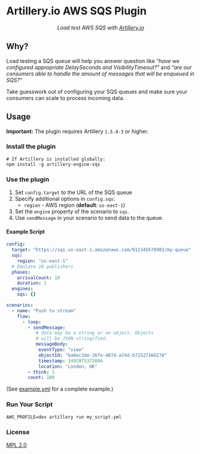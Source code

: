 # Artillery.io AWS SQS Plugin

<p align="center">
    <em>Load test AWS SQS with <a href="https://artillery.io">Artillery.io</a></em>
</p>

## Why?

Load testing a SQS queue will help you answer question like _"have we configured appropriate DelaySeconds and VisibilityTimeout?"_ and _"are our consumers able to handle the amount of messages that will be enqueued in SQS?"_

Take guesswork out of configuring your SQS queues and make sure your consumers can scale to process incoming data.

## Usage

**Important:** The plugin requires Artillery `1.5.8-3` or higher.

### Install the plugin

```
# If Artillery is installed globally:
npm install -g artillery-engine-sqs
```

### Use the plugin

1. Set `config.target` to the URL of the SQS queue
2. Specify additional options in `config.sqs`:
    - `region` - AWS region (**default**: `us-east-1`)
3. Set the `engine` property of the scenario to `sqs`.
4. Use `sendMessage` in your scenario to send data to the queue.

#### Example Script

```yaml
config:
  target: "https://sqs.us-east-1.amazonaws.com/012345678901/my-queue"
  sqs:
    region: "us-east-1"
  # Emulate 10 publishers
  phases:
    arrivalCount: 10
    duration: 1
  engines:
    sqs: {}

scenarios:
  - name: "Push to stream"
    flow:
      - loop:
        - sendMessage:
           # data may be a string or an object. Objects
           # will be JSON.stringified.
           messageBody:
            eventType: "view"
            objectId: "ba0ec3de-26fe-4874-a74d-b72527160278"
            timestamp: 1492975372004
            location: "London, UK"
        - think: 1
        count: 100
```

(See [example.yml](example.yml) for a complete example.)

### Run Your Script

```
AWS_PROFILE=dev artillery run my_script.yml
```

### License

[MPL 2.0](https://www.mozilla.org/en-US/MPL/2.0/)
